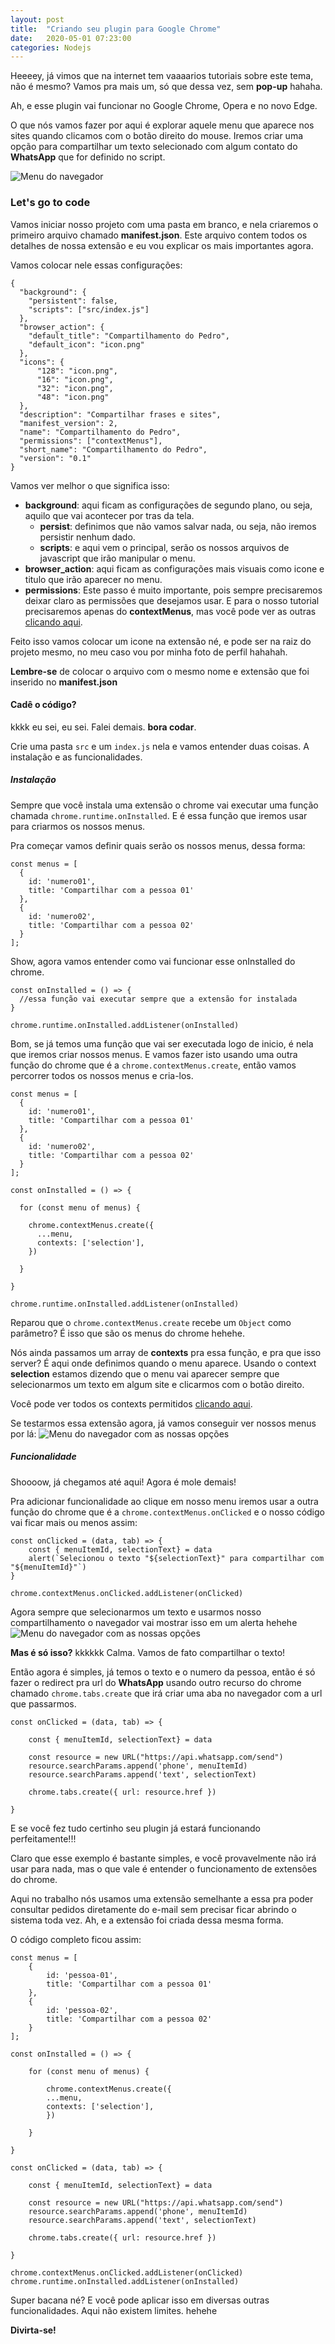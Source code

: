 ```yaml
---
layout: post
title:  "Criando seu plugin para Google Chrome"
date:   2020-05-01 07:23:00
categories: Nodejs
---
```


Heeeey, já vimos que na internet tem vaaaarios tutoriais sobre este tema, não é mesmo?
Vamos pra mais um, só que dessa vez, sem **pop-up** hahaha.

Ah, e esse plugin vai funcionar no Google Chrome, Opera e no novo Edge.

O que nós vamos fazer por aqui é explorar aquele menu que aparece nos sites quando clicamos com o botão direito do mouse. Iremos criar uma opção para compartilhar um texto selecionado com algum contato do **WhatsApp** que for definido no script.

![Menu do navegador](/assets/images/posts/5d73b650-3a82-4487-b133-a66217e0a7a7.png)

### Let's go to code
Vamos iniciar nosso projeto com uma pasta em branco, e nela criaremos o primeiro arquivo chamado **manifest.json**. Este arquivo contem todos os detalhes de nossa extensão e eu vou explicar os mais importantes agora.

Vamos colocar nele essas configurações:

<pre><code class="language-json">{
  "background": {
    "persistent": false,
    "scripts": ["src/index.js"]
  },
  "browser_action": {
    "default_title": "Compartilhamento do Pedro",
    "default_icon": "icon.png"
  },
  "icons": {
      "128": "icon.png",
      "16": "icon.png",
      "32": "icon.png",
      "48": "icon.png"
  },
  "description": "Compartilhar frases e sites",
  "manifest_version": 2,
  "name": "Compartilhamento do Pedro",
  "permissions": ["contextMenus"],
  "short_name": "Compartilhamento do Pedro",
  "version": "0.1"
}
</code></pre>

Vamos ver melhor o que significa isso:
- **background**: aqui ficam as configurações de segundo plano, ou seja, aquilo que vai acontecer por tras da tela.
  - **persist**: definimos que não vamos salvar nada, ou seja, não iremos persistir nenhum dado.
  - **scripts**: e aqui vem o principal, serão os nossos arquivos de javascript que irão manipular o menu.
- **browser_action**: aqui ficam as configurações mais visuais como icone e titulo que irão aparecer no menu.
- **permissions**: Este passo é muito importante, pois sempre precisaremos deixar claro as permissões que desejamos usar. E para o nosso tutorial precisaremos apenas do **contextMenus**, mas você pode ver as outras [clicando aqui](https://support.google.com/chrome/a/answer/7515036?hl=pt-BR "Permissões de Aplicativos e Extensões").

Feito isso vamos colocar um icone na extensão né, e pode ser na raiz do projeto mesmo, no meu caso vou por minha foto de perfil hahahah.

**Lembre-se** de colocar o arquivo com o mesmo nome e extensão que foi inserido no **manifest.json**

#### Cadê o código?
kkkk eu sei, eu sei. Falei demais. **bora codar**. 

Crie uma pasta ```src``` e um ```index.js``` nela e vamos entender duas coisas. A instalação e as funcionalidades.

##### Instalação 
Sempre que você instala uma extensão o chrome vai executar uma função chamada ```chrome.runtime.onInstalled```. E é essa função que iremos usar para criarmos os nossos menus.

Pra começar vamos definir quais serão os nossos menus, dessa forma:
<pre><code class="language-javascript">const menus = [
  {
    id: 'numero01',
    title: 'Compartilhar com a pessoa 01'
  },
  {
    id: 'numero02',
    title: 'Compartilhar com a pessoa 02'
  }
];
</code></pre>

Show, agora vamos entender como vai funcionar esse onInstalled do chrome.
<pre><code class="language-javascript">const onInstalled = () => {
  //essa função vai executar sempre que a extensão for instalada
}

chrome.runtime.onInstalled.addListener(onInstalled)
</code></pre>

Bom, se já temos uma função que vai ser executada logo de inicio, é nela que iremos criar nossos menus. E vamos fazer isto usando uma outra função do chrome que é a ```chrome.contextMenus.create```, então vamos percorrer todos os nossos menus e cria-los.

<pre><code class="language-javascript">const menus = [
  {
    id: 'numero01',
    title: 'Compartilhar com a pessoa 01'
  },
  {
    id: 'numero02',
    title: 'Compartilhar com a pessoa 02'
  }
];

const onInstalled = () => {

  for (const menu of menus) {

    chrome.contextMenus.create({ 
      ...menu, 
      contexts: ['selection'], 
    })
        
  }

}

chrome.runtime.onInstalled.addListener(onInstalled)
</code></pre>

Reparou que o ```chrome.contextMenus.create``` recebe um ```Object``` como parâmetro? É isso que são os menus do chrome hehehe. 

Nós ainda passamos um array de **contexts** pra essa função, e pra que isso server? É aqui onde definimos quando o menu aparece. Usando o context **selection** estamos dizendo que o menu vai aparecer sempre que selecionarmos um texto em algum site e clicarmos com o botão direito. 

Você pode ver todos os contexts permitidos [clicando aqui](https://developer.chrome.com/apps/contextMenus#type-ContextType "Contexts").

Se testarmos essa extensão agora, já vamos conseguir ver nossos menus por lá:
![Menu do navegador com as nossas opções](/assets/images/posts/12028790-eb93-4015-aaee-252a8bf74dc8.png)

##### Funcionalidade
Shoooow, já chegamos até aqui! Agora é mole demais!

Pra adicionar funcionalidade ao clique em nosso menu iremos usar a outra função do chrome que é a ```chrome.contextMenus.onClicked``` e o nosso código vai ficar mais ou menos assim:

<pre><code class="language-javascript">const onClicked = (data, tab) => {
    const { menuItemId, selectionText} = data
    alert(`Selecionou o texto "${selectionText}" para compartilhar com "${menuItemId}"`)
}

chrome.contextMenus.onClicked.addListener(onClicked)
</code></pre>

Agora sempre que selecionarmos um texto e usarmos nosso compartilhamento o navegador vai mostrar isso em um alerta hehehe
![Menu do navegador com as nossas opções](/assets/images/posts/e7e74506-a182-4dc7-9983-96078f8cb539.png)
 
**Mas é só isso?** kkkkkk Calma. Vamos de fato compartilhar o texto! 

Então agora é simples, já temos o texto e o numero da pessoa, então é só fazer o redirect pra url do **WhatsApp** usando outro recurso do chrome chamado ```chrome.tabs.create``` que irá criar uma aba no navegador com a url que passarmos.

<pre><code class="language-javascript">const onClicked = (data, tab) => {
    
    const { menuItemId, selectionText} = data
    
    const resource = new URL("https://api.whatsapp.com/send")
    resource.searchParams.append('phone', menuItemId)
    resource.searchParams.append('text', selectionText)

    chrome.tabs.create({ url: resource.href })

}
</code></pre>

E se você fez tudo certinho seu plugin já estará funcionando perfeitamente!!! 

Claro que esse exemplo é bastante simples, e você provavelmente não irá usar para nada, mas o que vale é entender o funcionamento de extensões do chrome.

Aqui no trabalho nós usamos uma extensão semelhante a essa pra poder consultar pedidos diretamente do e-mail sem precisar ficar abrindo o sistema toda vez. Ah, e a extensão foi criada dessa mesma forma.

O código completo ficou assim:
<pre><code class="language-javascript">const menus = [
    {
        id: 'pessoa-01',
        title: 'Compartilhar com a pessoa 01'
    },
    {
        id: 'pessoa-02',
        title: 'Compartilhar com a pessoa 02'
    }
];
  
const onInstalled = () => {

    for (const menu of menus) {

        chrome.contextMenus.create({ 
        ...menu, 
        contexts: ['selection'], 
        })
            
    }

}

const onClicked = (data, tab) => {

    const { menuItemId, selectionText} = data
    
    const resource = new URL("https://api.whatsapp.com/send")
    resource.searchParams.append('phone', menuItemId)
    resource.searchParams.append('text', selectionText)

    chrome.tabs.create({ url: resource.href })

}

chrome.contextMenus.onClicked.addListener(onClicked)
chrome.runtime.onInstalled.addListener(onInstalled)
</code></pre>

Super bacana né? E você pode aplicar isso em diversas outras funcionalidades. Aqui não existem limites. hehehe

**Divirta-se!**